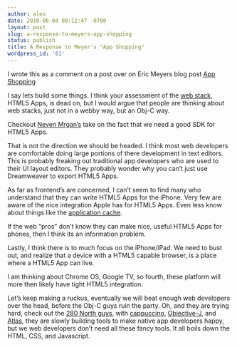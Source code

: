 ```yaml
---
author: alex
date: 2010-06-04 08:12:47 -0700
layout: post
slug: a-response-to-meyers-app-shopping
status: publish
title: A Response to Meyer's "App Shopping"
wordpress_id: '61'
---
```


I wrote this as a comment on a post over on Eric Meyers blog post [App
Shopping](http://meyerweb.com/eric/thoughts/2010/06/03/app-shopping/)

I say lets build some things. I think your assessment of the [web
stack](http://meyerweb.com/eric/thoughts/2010/05/19/the-web-stack/),
HTML5 Apps, is dead on, but I would argue that people are thinking about
web stacks, just not in a webby way, but an Obj-C way.

Checkout [Neven
Mrgan’s](http://mrgan.tumblr.com/post/661352675/countering-the-perception-that-the-iphone-os-is-too)
take on the fact that we need a good SDK for HTML5 Apps.

That is not the direction we should be headed. I think most web
developers are comfortable doing large portions of there development in
text editors. This is probably freaking out traditional app developers
who are used to their UI layout editors. They probably wonder why you
can’t just use Dreamweaver to export HTML5 Apps.

As far as frontend’s are concerned, I can’t seem to find many who
understand that they can write HTML5 Apps for the iPhone. Very few are
aware of the nice integration Apple has for HTML5 Apps. Even less know
about things like the [application
cache](http://www.whatwg.org/specs/web-apps/current-work/multipage/offline.html).

If the web “pros” don’t know they can make nice, useful HTML5 Apps for
phones, then I think its an information problem.

Lastly, I think there is to much focus on the iPhone/iPad. We need to
bust out, and realize that a device with a HTML5 capable browser, is a
place where a HTML5 App can live.

I am thinking about Chrome OS, Google TV, so fourth, these platform will
more then likely have tight HTML5 integration.

Let’s keep making a ruckus, eventually we will beat enough web
developers over the head, before the Obj-C guys ruin the party. Oh, and
they are trying hard, check out the [280 North
guys](http://280north.com), with [cappuccino](http://cappuccino.org/),
[Objective-J](http://en.wikipedia.org/wiki/Objective-J), and
[Atlas](http://280atlas.com/), they are slowly building tools to make
native app developers happy, but we web developers don’t need all these
fancy tools. It all boils down the HTML, CSS, and Javascript.
